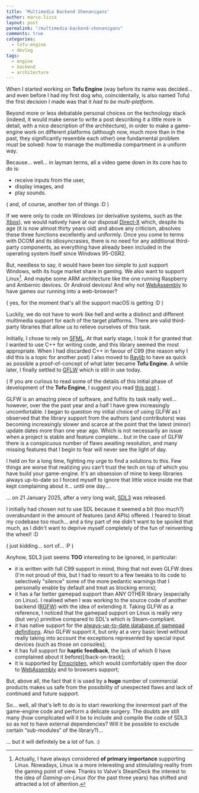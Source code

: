 ```yaml
---
title: 'Multimedia Backend Shenanigans'
author: marco.lizza
layout: post
permalink: "/multimedia-backend-shenanigans"
comments: true
categories:
  - tofu-engine
  - devlog
tags:
  - engine
  - backend
  - architecture
---
```

When I started working on **Tofu Engine** (way before its name was decided... and even before I had my first dog who, coincidentally, is also named Tofu) the first decision I made was that it *had to be multi-platform*.

Beyond more or less debatable personal choices on the technology stack (indeed, it would make sense to write a post describing it a little more in detail, with a nice description of the architecture), in order to make a game-engine work on different platforms (although now, much more than in the past, they significantly resemble each other) one fundamental problem must be solved: how to manage the multimedia compartment in a uniform way.

Because... well... in layman terms, all a video game down in its core has to do is:

* receive inputs from the user,
* display images, and
* play sounds.

( and, of course, another ton of things :D )

If we were only to code on Windows (or derivative systems, such as the [Xbox](https://it.wikipedia.org/wiki/Xbox)), we would natively have at our disposal [Direct-X](https://en.wikipedia.org/wiki/DirectX) which, despite its age (it is now almost thirty years old) and above any criticism, absolves these three functions excellently and uniformly. Once you come to terms with DCOM and its idiosyncrasies, there is no need for any additional third-party components, as everything have already been included in the operating system itself since Windows 95-OSR2.

But, needless to say, it would have been too simple to just support Windows, with its huge market share in gaming. We also want to support Linux[^1]. And maybe some ARM architecture like the one running Raspberry and Ambernic devices. Or Android devices! And why not [WebAssembly](https://en.wikipedia.org/wiki/WebAssembly) to have games our running into a web-browser?

( yes, for the moment that's all the support macOS is getting :D )

Luckily, we do not have to work like hell and write a distinct and different multimedia support for each of the target platforms. There are valid third-party libraries that allow us to relieve ourselves of this task.

Initially, I chose to rely on [SFML](https://www.sfml-dev.org/). At that early stage, I took it for granted that I wanted to use C++ for writing code, and this library seemed the most appropriate. When I had discarded C++ in favour of C99 (the reason why I did this is a topic for another post) I also moved to [Raylib](https://en.wikipedia.org/wiki/Raylib) to have as quick as possible a proof-of-concept of what later became **Tofu Engine**. A while later, I finally settled to [GFLW](https://www.glfw.org/) which is still in use today.

( If you are curious to read some of the details of this initial phase of development of the **Tofu Engine**, I suggest you read [this post](/tofu-engine-3) ).

GLFW is an amazing piece of software, and fulfils its task really well... however, over the the past year and a half I have grew increasingly uncomfortable. I began to question my initial choice of using GLFW as I observed that the library support from the authors (and contributors) was becoming increasingly slower and scarce at the point that the latest (minor) update dates more than one year ago. Which is not necessarily an issue when a project is stable and feature complete... but in the case of GLFW there is a conspicuous number of flaws awaiting resolution, and many missing features that I begin to fear will never see the light of day.

I held on for a long time, fighting my urge to find a solutions to this. Few things are worse that realizing you can't trust the tech on top of which you have build your game-engine. It's an obsession of mine to keep libraries always up-to-date so I forced myself to ignore that little voice inside me that kept complaining about it... until one day....

... on 21 January 2025, after a very long wait, [SDL3](https://discourse.libsdl.org/t/announcing-the-sdl-3-official-release/57149) was released.

I initially had chosen not to use SDL because it seemed a bit (too much?) overabundant in the amount of features (and APIs) offered. I feared to bloat my codebase too much... and a tiny part of me didn't want to be spoiled that much, as I didn't want to deprive myself completely of the fun of reinventing the wheel! :D

( just kidding... sort of... :P )

Anyhow, SDL3 just seems **TOO** interesting to be ignored, in particular:

* it is written with full C99 support in mind, thing that not even GLFW does (I'm not proud of this, but I had to resort to a few tweaks to its code to selectively "silence" some of the more pedantic warnings that I personally enable by default and treat as blocking errors);
* it has a far better gamepad support than ANY OTHER library (especially on Linux). I realised when I was working to the source code of another backend ([RGFW](https://github.com/ColleagueRiley/RGFW)) with the idea of extending it. Taking GLFW as a reference, I noticed that the gamepad support on Linux is really very (but very) primitive compared to SDL's which is Steam-compliant.
* it has native support for the [always-up-to-date database of gamepad definitions](https://github.com/mdqinc/SDL_GameControllerDB). Also GLFW support it, but only at a very basic level without really taking into account the exceptions represented by special input devices (such as those on consoles);
* it has full support for **haptic feedback**, the lack of which (I have complained about it before)[/back-on-track];
* it is supported by [Emscripten](https://en.wikipedia.org/wiki/Emscripten), which would comfortably open the door to [WebAssembly](https://en.wikipedia.org/wiki/WebAssembly) and to browsers support;

But, above all, the fact that it is used by a **huge** number of commercial products makes us safe from the possibility of unexpected flaws and lack of continued and future support.

So... well, all that's left to do is to start reworking the innermost part of the game-engine code and perform a delicate surgery. The doubts are still many (how complicated will it be to include and compile the code of SDL3 so as not to have external dependencies? Will it be possible to exclude certain “sub-modules” of the library?)...

... but it will definitely be a lot of fun. :)

[^1]: Actually, I have always considered **of primary importance** supporting Linux. Nowadays, Linux is a more interesting and stimulating reality from the gaming point of view. Thanks to Valve's SteamDeck the interest to the idea of *Gaming-on-Linux* (for the past three years) has shifted and attracted a lot of attention.
